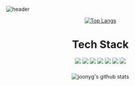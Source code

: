 ![header](https://capsule-render.vercel.app/api?type=venom&color=timeAuto&height=300&section=header&text=joonyg&fontSize=90&fontColor=FFFFFF)

<div align = center>

[![Top Langs](https://github-readme-stats.vercel.app/api/top-langs/?username=joonyg&layout=donut)](https://github.com/anuraghazra/github-readme-stats)

# Tech Stack
  <img src="https://img.shields.io/badge/react-61DAFB?style=for-the-badge&logo=react&logoColor=black"> 
  <img src="https://img.shields.io/badge/javascript-F7DF1E?style=for-the-badge&logo=javascript&logoColor=black">
  <img src="https://img.shields.io/badge/html5-E34F26?style=for-the-badge&logo=html5&logoColor=white"> 
  <img src="https://img.shields.io/badge/css-1572B6?style=for-the-badge&logo=css3&logoColor=white"> 
  <img src="https://img.shields.io/badge/typescript-3178C6?style=for-the-badge&logo=typescript&logoColor=white"> 
  <img src="https://img.shields.io/badge/github-181717?style=for-the-badge&logo=github&logoColor=white">
  <img src="https://img.shields.io/badge/git-F05032?style=for-the-badge&logo=git&logoColor=white"> <br>


###
###

![joonyg's github stats](https://github-readme-stats.vercel.app/api?username=joonyg&show_icons=true)


</div>
